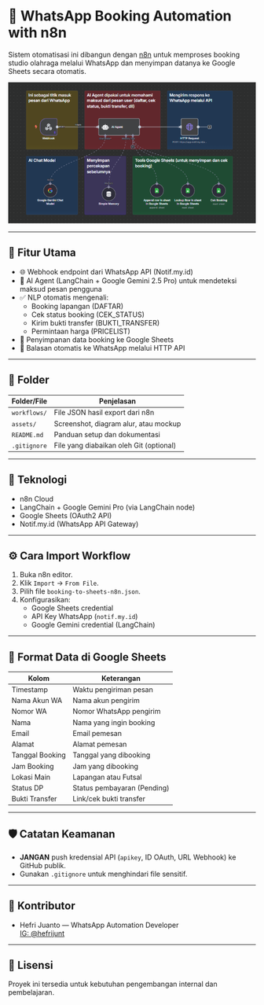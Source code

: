 # 🤖 WhatsApp Booking Automation with n8n

Sistem otomatisasi ini dibangun dengan [n8n](https://n8n.io) untuk memproses booking studio olahraga melalui WhatsApp dan menyimpan datanya ke Google Sheets secara otomatis.

![image alt](https://github.com/hefri11/n8n-wa-booking-automation/blob/main/assets/screenshot-ui.png?raw=true)

---

## 🚀 Fitur Utama

- 🌐 Webhook endpoint dari WhatsApp API (Notif.my.id)
- 🧠 AI Agent (LangChain + Google Gemini 2.5 Pro) untuk mendeteksi maksud pesan pengguna
- ✅ NLP otomatis mengenali:
  - Booking lapangan (DAFTAR)
  - Cek status booking (CEK_STATUS)
  - Kirim bukti transfer (BUKTI_TRANSFER)
  - Permintaan harga (PRICELIST)
- 📄 Penyimpanan data booking ke Google Sheets
- 📡 Balasan otomatis ke WhatsApp melalui HTTP API

---

## 📁 Folder

| Folder/File         | Penjelasan                                  |
|---------------------|---------------------------------------------|
| `workflows/`        | File JSON hasil export dari n8n              |
| `assets/`           | Screenshot, diagram alur, atau mockup        |
| `README.md`         | Panduan setup dan dokumentasi                |
| `.gitignore`        | File yang diabaikan oleh Git (optional)     |

---

## 🧩 Teknologi

- n8n Cloud
- LangChain + Google Gemini Pro (via LangChain node)
- Google Sheets (OAuth2 API)
- Notif.my.id (WhatsApp API Gateway)

---

## ⚙️ Cara Import Workflow

1. Buka n8n editor.
2. Klik `Import` → `From File`.
3. Pilih file `booking-to-sheets-n8n.json`.
4. Konfigurasikan:
   - Google Sheets credential
   - API Key WhatsApp (`notif.my.id`)
   - Google Gemini credential (LangChain)

---

## 📝 Format Data di Google Sheets

| Kolom              | Keterangan                  |
|--------------------|-----------------------------|
| Timestamp          | Waktu pengiriman pesan      |
| Nama Akun WA       | Nama akun pengirim          |
| Nomor WA           | Nomor WhatsApp pengirim     |
| Nama               | Nama yang ingin booking     |
| Email              | Email pemesan               |
| Alamat             | Alamat pemesan              |
| Tanggal Booking    | Tanggal yang dibooking      |
| Jam Booking        | Jam yang dibooking          |
| Lokasi Main        | Lapangan atau Futsal        |
| Status DP          | Status pembayaran (Pending) |
| Bukti Transfer     | Link/cek bukti transfer     |

---

## 🛡️ Catatan Keamanan

- **JANGAN** push kredensial API (`apikey`, ID OAuth, URL Webhook) ke GitHub publik.
- Gunakan `.gitignore` untuk menghindari file sensitif.

---

## 👤 Kontributor

- Hefri Juanto — WhatsApp Automation Developer  
  [IG: @hefrijunt](https://instagram.com/hefrijunt)

---

## 📝 Lisensi

Proyek ini tersedia untuk kebutuhan pengembangan internal dan pembelajaran.

